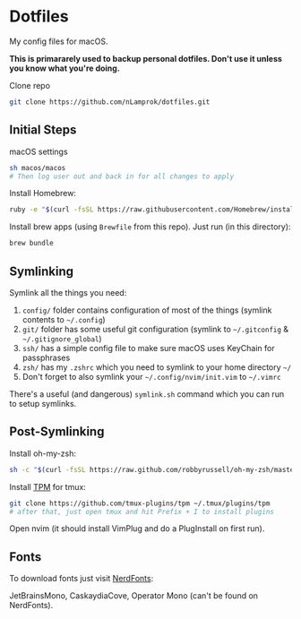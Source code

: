 # Dotfiles  

My config files for macOS.  

**This is primararely used to backup personal dotfiles. Don't use it unless you know what you're doing.**  

Clone repo
```sh
git clone https://github.com/nLamprok/dotfiles.git
```

## Initial Steps

macOS settings
```sh
sh macos/macos
# Then log user out and back in for all changes to apply
```

Install Homebrew:
```sh
ruby -e "$(curl -fsSL https://raw.githubusercontent.com/Homebrew/install/master/install)"
```

Install brew apps (using `Brewfile` from this repo). Just run (in this directory):
```sh
brew bundle
```

## Symlinking

Symlink all the things you need:

1. `config/` folder contains configuration of most of the things (symlink contents to `~/.config`)
2. `git/` folder has some useful git configuration (symlink to `~/.gitconfig` & `~/.gitignore_global`)
3. `ssh/` has a simple config file to make sure macOS uses KeyChain for passphrases
4. `zsh/` has my `.zshrc` which you need to symlink to your home directory `~/`
5. Don't forget to also symlink your `~/.config/nvim/init.vim` to `~/.vimrc`

There's a useful (and dangerous) `symlink.sh` command which you can run to setup symlinks.

## Post-Symlinking

Install oh-my-zsh:
```sh
sh -c "$(curl -fsSL https://raw.github.com/robbyrussell/oh-my-zsh/master/tools/install.sh)"
```

Install [TPM](https://github.com/tmux-plugins/tpm) for tmux:
```sh
git clone https://github.com/tmux-plugins/tpm ~/.tmux/plugins/tpm
# after that, just open tmux and hit Prefix + I to install plugins
```

Open nvim (it should install VimPlug and do a PlugInstall on first run).

## Fonts

To download fonts just visit [NerdFonts](https://www.nerdfonts.com/font-downloads):

JetBrainsMono, CaskaydiaCove, Operator Mono (can't be found on NerdFonts).
